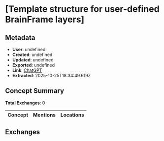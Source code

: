 # \[Template structure for user-defined BrainFrame layers\]

## Metadata

- **User**: undefined
- **Created**: undefined
- **Updated**: undefined
- **Exported**: undefined
- **Link**: [ChatGPT](undefined)
- **Extracted**: 2025-10-25T18:34:49.619Z

## Concept Summary

**Total Exchanges**: 0

| Concept | Mentions | Locations |
|---------|----------|----------|

## Exchanges

